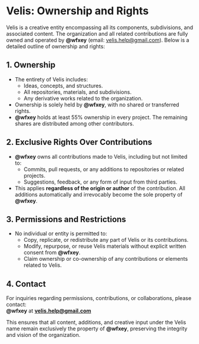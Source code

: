 # Velis: Ownership and Rights

Velis is a creative entity encompassing all its components, subdivisions, and associated content. The organization and all related contributions are fully owned and operated by **@wfxey** (email: velis.help@gmail.com). Below is a detailed outline of ownership and rights:

## 1. **Ownership**
- The entirety of Velis includes:
  - Ideas, concepts, and structures.
  - All repositories, materials, and subdivisions.
  - Any derivative works related to the organization.
- Ownership is solely held by **@wfxey**, with no shared or transferred rights.
- **@wfxey** holds at least 55% ownership in every project. The remaining shares are distributed among other contributors.

## 2. **Exclusive Rights Over Contributions**
- **@wfxey** owns all contributions made to Velis, including but not limited to:
  - Commits, pull requests, or any additions to repositories or related projects.
  - Suggestions, feedback, or any form of input from third parties.
- This applies **regardless of the origin or author** of the contribution. All additions automatically and irrevocably become the sole property of **@wfxey**.

## 3. **Permissions and Restrictions**
- No individual or entity is permitted to:
  - Copy, replicate, or redistribute any part of Velis or its contributions.
  - Modify, repurpose, or reuse Velis materials without explicit written consent from **@wfxey**.
  - Claim ownership or co-ownership of any contributions or elements related to Velis.

## 4. **Contact**
For inquiries regarding permissions, contributions, or collaborations, please contact:  
**@wfxey** at **velis.help@gmail.com**

This ensures that all content, additions, and creative input under the Velis name remain exclusively the property of **@wfxey**, preserving the integrity and vision of the organization.
